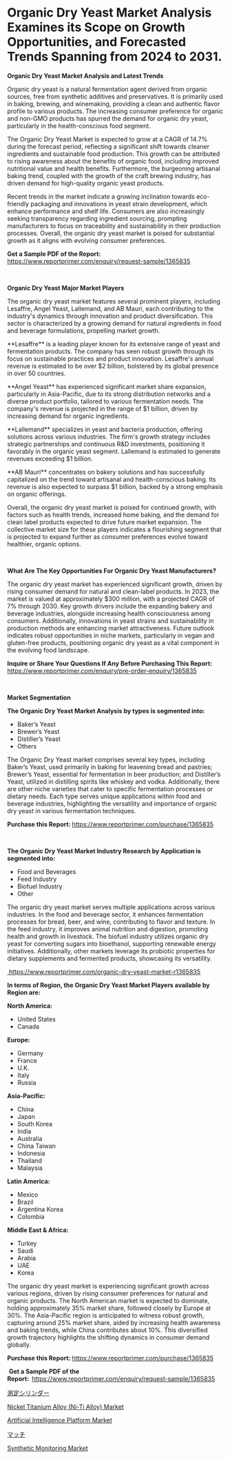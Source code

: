 <p><h1>Organic Dry Yeast Market Analysis Examines its Scope on Growth Opportunities, and Forecasted Trends Spanning from 2024 to 2031.</h1></p><p><strong>Organic Dry Yeast Market Analysis and Latest Trends</strong></p>
<p><p>Organic dry yeast is a natural fermentation agent derived from organic sources, free from synthetic additives and preservatives. It is primarily used in baking, brewing, and winemaking, providing a clean and authentic flavor profile to various products. The increasing consumer preference for organic and non-GMO products has spurred the demand for organic dry yeast, particularly in the health-conscious food segment.</p><p>The Organic Dry Yeast Market is expected to grow at a CAGR of 14.7% during the forecast period, reflecting a significant shift towards cleaner ingredients and sustainable food production. This growth can be attributed to rising awareness about the benefits of organic food, including improved nutritional value and health benefits. Furthermore, the burgeoning artisanal baking trend, coupled with the growth of the craft brewing industry, has driven demand for high-quality organic yeast products.</p><p>Recent trends in the market indicate a growing inclination towards eco-friendly packaging and innovations in yeast strain development, which enhance performance and shelf life. Consumers are also increasingly seeking transparency regarding ingredient sourcing, prompting manufacturers to focus on traceability and sustainability in their production processes. Overall, the organic dry yeast market is poised for substantial growth as it aligns with evolving consumer preferences.</p></p>
<p><strong>Get a Sample PDF of the Report:&nbsp;</strong> <a href="https://www.reportprimer.com/enquiry/request-sample/1365835">https://www.reportprimer.com/enquiry/request-sample/1365835</a></p>
<p>&nbsp;</p>
<p><strong>Organic Dry Yeast Major Market Players</strong></p>
<p><p>The organic dry yeast market features several prominent players, including Lesaffre, Angel Yeast, Lallemand, and AB Mauri, each contributing to the industry's dynamics through innovation and product diversification. This sector is characterized by a growing demand for natural ingredients in food and beverage formulations, propelling market growth.</p><p>**Lesaffre** is a leading player known for its extensive range of yeast and fermentation products. The company has seen robust growth through its focus on sustainable practices and product innovation. Lesaffre's annual revenue is estimated to be over $2 billion, bolstered by its global presence in over 50 countries.</p><p>**Angel Yeast** has experienced significant market share expansion, particularly in Asia-Pacific, due to its strong distribution networks and a diverse product portfolio, tailored to various fermentation needs. The company's revenue is projected in the range of $1 billion, driven by increasing demand for organic ingredients.</p><p>**Lallemand** specializes in yeast and bacteria production, offering solutions across various industries. The firm's growth strategy includes strategic partnerships and continuous R&D investments, positioning it favorably in the organic yeast segment. Lallemand is estimated to generate revenues exceeding $1 billion.</p><p>**AB Mauri** concentrates on bakery solutions and has successfully capitalized on the trend toward artisanal and health-conscious baking. Its revenue is also expected to surpass $1 billion, backed by a strong emphasis on organic offerings.</p><p>Overall, the organic dry yeast market is poised for continued growth, with factors such as health trends, increased home baking, and the demand for clean label products expected to drive future market expansion. The collective market size for these players indicates a flourishing segment that is projected to expand further as consumer preferences evolve toward healthier, organic options.</p></p>
<p>&nbsp;</p>
<p><strong>What Are The Key Opportunities For Organic Dry Yeast Manufacturers?</strong></p>
<p><p>The organic dry yeast market has experienced significant growth, driven by rising consumer demand for natural and clean-label products. In 2023, the market is valued at approximately $300 million, with a projected CAGR of 7% through 2030. Key growth drivers include the expanding bakery and beverage industries, alongside increasing health consciousness among consumers. Additionally, innovations in yeast strains and sustainability in production methods are enhancing market attractiveness. Future outlook indicates robust opportunities in niche markets, particularly in vegan and gluten-free products, positioning organic dry yeast as a vital component in the evolving food landscape.</p></p>
<p><strong>Inquire or Share Your Questions If Any Before Purchasing This Report:</strong> <a href="https://www.reportprimer.com/enquiry/pre-order-enquiry/1365835">https://www.reportprimer.com/enquiry/pre-order-enquiry/1365835</a></p>
<p>&nbsp;</p>
<p><strong>Market Segmentation</strong></p>
<p><strong>The Organic Dry Yeast Market Analysis by types is segmented into:</strong></p>
<p><ul><li>Baker’s Yeast</li><li>Brewer’s Yeast</li><li>Distiller’s Yeast</li><li>Others</li></ul></p>
<p><p>The Organic Dry Yeast market comprises several key types, including Baker’s Yeast, used primarily in baking for leavening bread and pastries; Brewer’s Yeast, essential for fermentation in beer production; and Distiller’s Yeast, utilized in distilling spirits like whiskey and vodka. Additionally, there are other niche varieties that cater to specific fermentation processes or dietary needs. Each type serves unique applications within food and beverage industries, highlighting the versatility and importance of organic dry yeast in various fermentation techniques.</p></p>
<p><strong>Purchase this Report:&nbsp;</strong><a href="https://www.reportprimer.com/purchase/1365835">https://www.reportprimer.com/purchase/1365835</a></p>
<p>&nbsp;</p>
<p><strong>The Organic Dry Yeast Market Industry Research by Application is segmented into:</strong></p>
<p><ul><li>Food and Beverages</li><li>Feed Industry</li><li>Biofuel Industry</li><li>Other</li></ul></p>
<p><p>The organic dry yeast market serves multiple applications across various industries. In the food and beverage sector, it enhances fermentation processes for bread, beer, and wine, contributing to flavor and texture. In the feed industry, it improves animal nutrition and digestion, promoting health and growth in livestock. The biofuel industry utilizes organic dry yeast for converting sugars into bioethanol, supporting renewable energy initiatives. Additionally, other markets leverage its probiotic properties for dietary supplements and fermented products, showcasing its versatility.</p></p>
<p><a href="https://www.reportprimer.com/organic-dry-yeast-market-r1365835">&nbsp;https://www.reportprimer.com/organic-dry-yeast-market-r1365835</a></p>
<p><strong>In terms of Region, the Organic Dry Yeast Market Players available by Region are:</strong></p>
<p>
    <p> <strong> North America: </strong>
        <ul>
            <li>United States</li>
            <li>Canada</li>
        </ul>
        </p> 
    <p> <strong> Europe: </strong>
        <ul>
            <li>Germany</li>
            <li>France</li>
            <li>U.K.</li>
            <li>Italy</li>
            <li>Russia</li>
        </ul>
        </p> 
    <p> <strong> Asia-Pacific: </strong>
        <ul>
            <li>China</li>
            <li>Japan</li>
            <li>South Korea</li>
            <li>India</li>
            <li>Australia</li>
            <li>China Taiwan</li>
            <li>Indonesia</li>
            <li>Thailand</li>
            <li>Malaysia</li>
        </ul>
        </p> 
    <p> <strong> Latin America: </strong>
        <ul>
            <li>Mexico</li>
            <li>Brazil</li>
            <li>Argentina Korea</li>
            <li>Colombia</li>
        </ul>
        </p> 
    <p> <strong> Middle East & Africa: </strong>
        <ul>
            <li>Turkey</li>
            <li>Saudi</li>
            <li>Arabia</li>
            <li>UAE</li>
            <li>Korea</li>
        </ul>
    </p>
    </p>
<p><p>The organic dry yeast market is experiencing significant growth across various regions, driven by rising consumer preferences for natural and organic products. The North American market is expected to dominate, holding approximately 35% market share, followed closely by Europe at 30%. The Asia-Pacific region is anticipated to witness robust growth, capturing around 25% market share, aided by increasing health awareness and baking trends, while China contributes about 10%. This diversified growth trajectory highlights the shifting dynamics in consumer demand globally.</p></p>
<p><strong>Purchase this Report: </strong><a href="https://www.reportprimer.com/purchase/1365835">https://www.reportprimer.com/purchase/1365835</a></p>
<p>&nbsp;<strong>Get a Sample PDF of the Report:&nbsp;&nbsp;</strong><a href="https://www.reportprimer.com/enquiry/request-sample/1365835">https://www.reportprimer.com/enquiry/request-sample/1365835</a></p>
<p><strong></strong></p>
<p><p><a href="https://medium.com/@mk4cronn/%E6%B8%AC%E5%AE%9A%E3%82%B7%E3%83%AA%E3%83%B3%E3%83%80%E3%83%BC%E5%B8%82%E5%A0%B4%E3%81%AF%E3%81%A9%E3%81%AE%E3%82%88%E3%81%86%E3%81%AB%E9%80%B2%E5%8C%96%E3%81%99%E3%82%8B%E3%81%AE%E3%81%8B-2024%E5%B9%B4%E3%81%8B%E3%82%892031%E5%B9%B4%E3%81%BE%E3%81%A7%E3%81%AE%E4%B8%BB%E8%A6%81%E5%B8%82%E5%A0%B4%E5%8B%95%E5%90%91%E3%81%A8%E5%9C%B0%E5%9F%9F%E3%81%AE%E3%83%80%E3%82%A4%E3%83%8A%E3%83%9F%E3%82%AF%E3%82%B9-607a23509498?postPublishedType=repub">測定シリンダー</a></p><p><a href="https://issuu.com/reportprime-2/docs/nickel-titanium-alloy-ni-ti-alloy-m_225abfeb580e07">Nickel Titanium Alloy (Ni-Ti Alloy) Market</a></p><p><a href="https://www.linkedin.com/pulse/how-artificial-intelligence-platform-market-evolve-growth-faune">Artificial Intelligence Platform Market</a></p><p><a href="https://medium.com/@mk4cronn/%E3%83%9E%E3%83%83%E3%83%81%E3%83%9E%E3%83%BC%E3%82%B1%E3%83%83%E3%83%88-%E3%82%B0%E3%83%AD%E3%83%BC%E3%83%90%E3%83%AB%E3%81%8A%E3%82%88%E3%81%B3%E5%9C%B0%E5%9F%9F%E5%88%86%E6%9E%90-%E5%9C%B0%E5%9F%9F-%E5%9B%BD%E3%83%AC%E3%83%99%E3%83%AB%E3%81%AE%E5%88%86%E6%9E%90-%E3%81%8A%E3%82%88%E3%81%B3%E7%AB%B6%E4%BA%89%E7%92%B0%E5%A2%83%E3%81%AB%E7%84%A6%E7%82%B9%E3%82%92%E5%BD%93%E3%81%A6%E3%82%8B-adda515239af?postPublishedType=repub">マッチ</a></p><p><a href="https://www.linkedin.com/pulse/emerging-synthetic-monitoring-market-opportunities-analysis-tucne">Synthetic Monitoring Market</a></p></p>